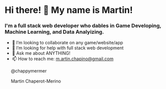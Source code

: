 # Hi there! 👋 My name is Martin!

### I'm a full stack web developer who dables in Game Developing, Machine Learning, and Data Analyizing.

- 👯 I’m looking to collaborate on any game/website/app
- 🤔 I’m looking for help with full stack web development
- 💬 Ask me about ANYTHING!
- 📫 How to reach me: m.artin.chapino@gmail.com

<img src="https://www.designbust.com/download/625/png/instagram_logo_transparent256.png" width="16" /> @chappymermer

<img src="https://facebookbrand.com/wp-content/uploads/2019/04/f_logo_RGB-Hex-Blue_512.png?w=512&h=512" width="16" /> Martin Chaperot-Merino

